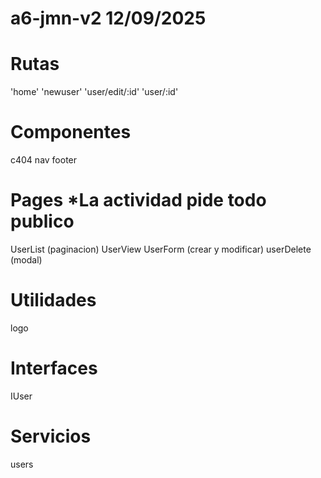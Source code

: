 # a6-jmn-v2 12/09/2025

# Rutas
'home'
'newuser'
'user/edit/:id'
'user/:id'

# Componentes
c404
nav
footer

# Pages *La actividad pide todo publico
UserList (paginacion)
UserView
UserForm (crear y modificar)
userDelete (modal)

# Utilidades
logo

# Interfaces
IUser

# Servicios
users

